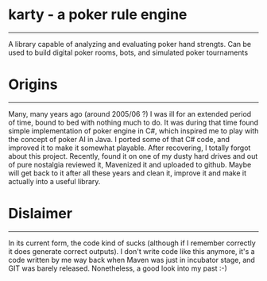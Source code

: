 # karty - a poker rule engine
---------------------
A library capable of analyzing and evaluating poker hand strengts. 
Can be used to build digital poker rooms, bots, and simulated poker 
tournaments

# Origins
---------------------
Many, many years ago (around 2005/06 ?) I was ill for an extended 
period of time, bound to bed with nothing much to do. It was during 
that time found simple implementation of poker engine in C#, which 
inspired me to play with the concept of poker AI in Java. I ported 
some of that C# code, and improved it to make it somewhat playable. 
After recovering, I totally forgot about this project. Recently, 
found it on one of my dusty hard drives and out of pure nostalgia 
reviewed it, Mavenized it and uploaded to github. Maybe will get back 
to it after all these years and clean it, improve it and make it 
actually into a useful library.

# Dislaimer
---------------------
In its current form, the code kind of sucks (although if I remember 
correctly it does generate correct outputs). I don't write code like 
this anymore, it's a code written by me way back when Maven was just 
in incubator stage, and GIT was barely released. Nonetheless, a good 
look into my past :-)
